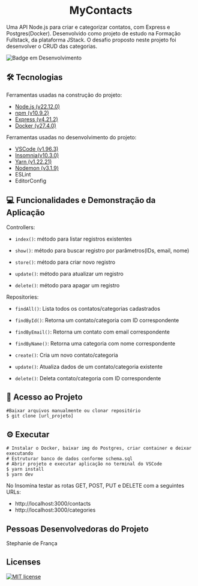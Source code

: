 <h1 align="center">MyContacts</h1>

Uma API Node.js para criar e categorizar contatos, com Express e Postgres(Docker). Desenvolvido como projeto de estudo na Formação Fullstack, da plataforma JStack.
O desafio proposto neste projeto foi desenvolver o CRUD das categorias.

![Badge em Desenvolvimento](http://img.shields.io/static/v1?label=STATUS&message=CONCLUÍDO&color=GREEN&style=for-the-badge)

## :hammer_and_wrench: Tecnologias
Ferramentas usadas na construção do projeto:
- [Node.js (v22.12.0)](<https://nodejs.org/en/>)
- [npm (v10.9.2)](https://www.npmjs.com/)
- [Express (v4.21.2)](https://expressjs.com/)
- [Docker (v27.4.0)](https://www.docker.com/)

Ferramentas usadas no desenvolvimento do projeto:
- [VSCode (v1.96.3)](https://code.visualstudio.com/)
- [Insomnia(v10.3.0)](https://insomnia.rest/)
- [Yarn (v1.22.21)](https://classic.yarnpkg.com/lang/en/)
- [Nodemon (v3.1.9)](https://www.npmjs.com/package/nodemon)
- ESLint
- EditorConfig

## :computer: Funcionalidades e Demonstração da Aplicação

Controllers:

- `index()`: método para listar registros existentes

- `show()`: método para buscar registro por parâmetros(IDs, email, nome)

- `store()`: método para criar novo registro

- `update()`: método para atualizar um registro

- `delete()`: método para apagar um registro

Repositories:

- `findAll()`: Lista todos os contatos/categorias cadastrados

- `findById()`: Retorna um contato/categoria com ID correspondente

- `findByEmail()`: Retorna um contato com email correspondente

- `findByName()`: Retorna uma categoria com nome correspondente

- `create()`: Cria um novo contato/categoria

- `update()`: Atualiza dados de um contato/categoria existente

- `delete()`: Deleta contato/categoria com ID correspondente

## :open_file_folder: Acesso ao Projeto
```
#Baixar arquivos manualmente ou clonar repositório
$ git clone [url_projeto]
```

## :gear: Executar
```
# Instalar o Docker, baixar img do Postgres, criar container e deixar executando
# Estruturar banco de dados conforme schema.sql
# Abrir projeto e executar aplicação no terminal do VSCode
$ yarn install
$ yarn dev
```

No Insomina testar as rotas GET, POST, PUT e DELETE com a seguintes URLs:
- http://localhost:3000/contacts
- http://localhost:3000/categories

## Pessoas Desenvolvedoras do Projeto

Stephanie de França

## Licenses
[![MIT license](https://img.shields.io/badge/License-MIT-blue.svg)](https://lbesson.mit-license.org/)
